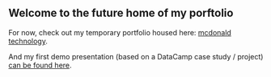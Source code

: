## Welcome to the future home of my porftolio

For now, check out my temporary portfolio housed here: [mcdonald technology](https://www.mcdonald.technology/search/label/Portfolio/).

And my first demo presentation (based on a DataCamp case study / project) [can be found here](https://smcdonald10nyc.github.io/pydevpublic/).
